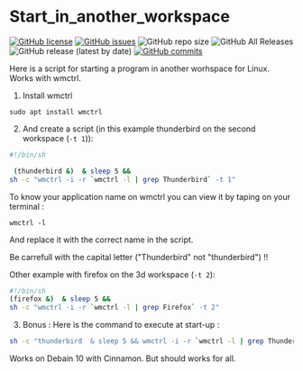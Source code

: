 # Start_in_another_workspace
[![GitHub license](https://img.shields.io/github/license/pzim-devdata/Tools-for-Debian?style=plastic)](https://github.com/pzim-devdata/Tools-for-Debian/blob/master/LICENSE)    [![GitHub issues](https://img.shields.io/github/issues/pzim-devdata/Tools-for-Debian?style=plastic)](https://github.com/pzim-devdata/Tools-for-Debian/issues)    ![GitHub repo size](https://img.shields.io/github/repo-size/pzim-devdata/Tools-for-Debian?style=plastic)    ![GitHub All Releases](https://img.shields.io/github/downloads/pzim-devdata/Tools-for-Debian/total?style=plastic)    ![GitHub release (latest by date)](https://img.shields.io/github/v/release/pzim-devdata/Tools-for-Debian?style=plastic)    [![GitHub commits](https://img.shields.io/github/commits-since/pzim-devdata/Tools-for-Debian/v1.0.0.svg?style=plastic)](https://GitHub.com/pzim-devata/Tools-for-Debian/commit/)

Here is a script for starting a program in another worhspace for Linux. Works with wmctrl.

1. Install wmctrl
```command
sudo apt install wmctrl
```

2. And create a script (in this example thunderbird on the second workspace (```-t 1```)):

```bash
#!/bin/sh

 (thunderbird &)  & sleep 5 && 
sh -c "wmctrl -i -r `wmctrl -l | grep Thunderbird` -t 1"
```

To know your application name on wmctrl you can view it by taping on your terminal :
```command
wmctrl -l
```
And replace it with the correct name in the script.

Be carrefull with the capital letter ("Thunderbird" not "thunderbird") !!

Other example with firefox on the 3d workspace (```-t 2```):

```bash
#!/bin/sh
(firefox &)  & sleep 5 && 
sh -c "wmctrl -i -r `wmctrl -l | grep Firefox` -t 2"
```
3. Bonus :
Here is the command to execute at start-up :
```bash
sh -c "thunderbird  & sleep 5 && wmctrl -i -r `wmctrl -l | grep Thunderbird` -t 1"
```

Works on Debain 10 with Cinnamon. But should works for all.

